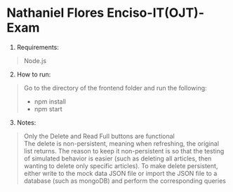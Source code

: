 # Nathaniel Flores Enciso-IT(OJT)-Exam 

1. Requirements: 
> Node.js 

2. How to run: 
> Go to the directory of the frontend folder and run the following: 
> - npm install 
> - npm start 

3. Notes:
> Only the Delete and Read Full buttons are functional   
> The delete is non-persistent, meaning when refreshing, the original list returns. The reason to keep it non-persistent is so that the testing of simulated behavior is easier (such as deleting all articles, then wanting to delete only specific articles).
> To make delete persistent, either write to the mock data JSON file or import the JSON file to a database (such as mongoDB) and perform the corresponding queries